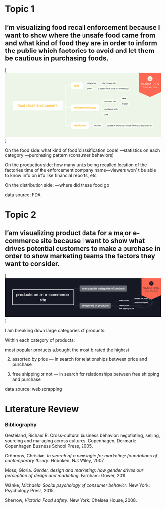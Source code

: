 # Topic 1
## I’m visualizing food recall enforcement because I want to show where the unsafe food came from and what kind of food they are in order to inform the public which factories to avoid and let them be cautious in purchasing foods.

[![enforcement.png](enforcement.png)]

On the food side:
what kind of food(classification code)
—statistics on each category
—purchasing pattern (consumer behaviors)

On the production side:
how many units being recalled
location of the factories
time of the enforcement 
company name—viewers won’ t be able to know info on info like financial reports, etc

On the distribution side:
—where did these food go


data source: FDA 


# Topic 2
## I’am visualizing product data for a major e-commerce site because I want to show what drives potential customers to make a purchase in order to show marketing teams the factors they want to consider.

[![e-commerce.png](e-commerce.png)]

I am breaking down large categories of products:

Within each category of products:

most popular products 
       a.bought the most
       b.rated the highest

2.  assorted by price 
      — in search for relationships between price and purchase 
 
3. free shipping or not
     — in search for relationships between free shipping and purchase


data source: web scrapping 




# Literature Review

### Bibliography
Gesteland, Richard R. Cross-cultural business behavior: negotiating, selling, sourcing and 
managing across cultures. Copenhagen, Denmark: Copenhagen Business School Press, 2005.

Grönroos, Christian. *In search of a new logic for marketing: foundations of contemporary theory*. Hoboken, NJ: Wiley, 2007. 

Moss, Gloria. *Gender, design and marketing: how gender drives our perception of design and marketing*. Farnham: Gower, 2011. 

Wänke, *Michaela. Social psychology of consumer behavior*. New York: Psychology Press, 2015. 

Sherrow, *Victoria. Food safety*. New York: Chelsea House, 2008. 
 
